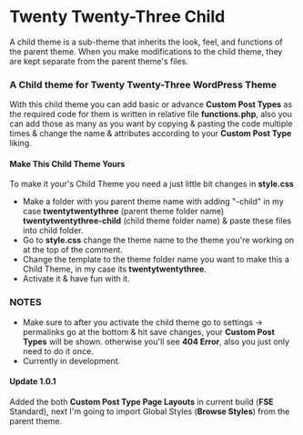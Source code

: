 # Twenty Twenty-Three Child
<p>A child theme is a sub-theme that inherits the look, feel, and functions of the parent theme. When you make modifications to the child theme, they are kept separate from the parent theme's files.</p>
<h3>A Child theme for Twenty Twenty-Three WordPress Theme</h3>
<p>With this child theme you can add basic or advance <b>Custom Post Types</b> as the required code for them is written in relative file <b>functions.php</b>, also you can add those as many as you want by copying & pasting the code multiple times & change the name & attributes according to your <b>Custom Post Type</b> liking.</p>
<h4>Make This Child Theme Yours</h4>
<p>To make it your's Child Theme you need a just little bit changes in <b>style.css</b></p>
<ul>
  <li>Make a folder with you parent theme name with adding "-child" in my case <b>twentytwentythree</b> (parent theme folder name) <b>twentytwentythree-child</b> (child theme folder name) & paste these files into child folder.</li>
  <li>Go to <b>style.css</b> change the theme name to the theme you're working on at the top of the comment.</li>
  <li>Change the template to the theme folder name you want to make this a Child Theme, in my case its <b>twentytwentythree</b>.</li>
  <li>Activate it & have fun with it.</li>
</ul>

<h3>NOTES</h3>
<ul>
  <li>Make sure to after you activate the child theme go to settings -> permalinks go at the bottom & hit save changes, your <b>Custom Post Types</b> will be shown. otherwise you'll see <b>404 Error</b>, also you just only need to do it once.</li>
  <li>Currently in development.</li>
</ul>
<h4>Update 1.0.1</h4>
<p>Added the both <b>Custom Post Type Page Layouts</b> in current build (<b>FSE</b> Standard), next I'm going to import Global Styles (<b>Browse Styles</b>) from the parent theme.</p>
